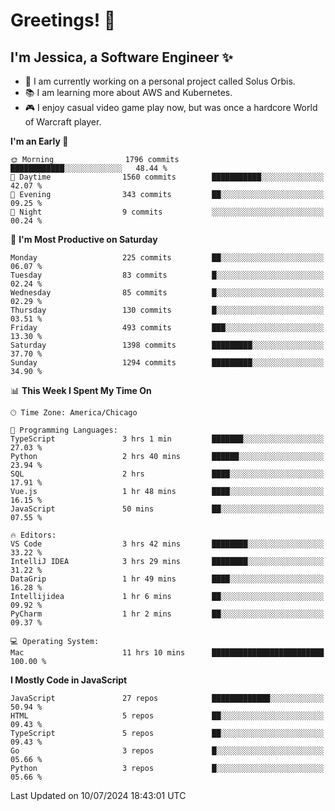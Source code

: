 # Greetings! 🧠

## I'm Jessica, a Software Engineer :sparkles:

- 🌟 I am currently working on a personal project called Solus Orbis.
- 📚 I am learning more about AWS and Kubernetes.
- 🎮 I enjoy casual video game play now, but was once a hardcore World of Warcraft player.

<!--START_SECTION:waka-->
**I'm an Early 🐤** 

```text
🌞 Morning                1796 commits        ████████████░░░░░░░░░░░░░   48.44 % 
🌆 Daytime                1560 commits        ███████████░░░░░░░░░░░░░░   42.07 % 
🌃 Evening                343 commits         ██░░░░░░░░░░░░░░░░░░░░░░░   09.25 % 
🌙 Night                  9 commits           ░░░░░░░░░░░░░░░░░░░░░░░░░   00.24 % 
```
📅 **I'm Most Productive on Saturday** 

```text
Monday                   225 commits         ██░░░░░░░░░░░░░░░░░░░░░░░   06.07 % 
Tuesday                  83 commits          █░░░░░░░░░░░░░░░░░░░░░░░░   02.24 % 
Wednesday                85 commits          █░░░░░░░░░░░░░░░░░░░░░░░░   02.29 % 
Thursday                 130 commits         █░░░░░░░░░░░░░░░░░░░░░░░░   03.51 % 
Friday                   493 commits         ███░░░░░░░░░░░░░░░░░░░░░░   13.30 % 
Saturday                 1398 commits        █████████░░░░░░░░░░░░░░░░   37.70 % 
Sunday                   1294 commits        █████████░░░░░░░░░░░░░░░░   34.90 % 
```


📊 **This Week I Spent My Time On** 

```text
🕑︎ Time Zone: America/Chicago

💬 Programming Languages: 
TypeScript               3 hrs 1 min         ███████░░░░░░░░░░░░░░░░░░   27.03 % 
Python                   2 hrs 40 mins       ██████░░░░░░░░░░░░░░░░░░░   23.94 % 
SQL                      2 hrs               ████░░░░░░░░░░░░░░░░░░░░░   17.91 % 
Vue.js                   1 hr 48 mins        ████░░░░░░░░░░░░░░░░░░░░░   16.15 % 
JavaScript               50 mins             ██░░░░░░░░░░░░░░░░░░░░░░░   07.55 % 

🔥 Editors: 
VS Code                  3 hrs 42 mins       ████████░░░░░░░░░░░░░░░░░   33.22 % 
IntelliJ IDEA            3 hrs 29 mins       ████████░░░░░░░░░░░░░░░░░   31.22 % 
DataGrip                 1 hr 49 mins        ████░░░░░░░░░░░░░░░░░░░░░   16.28 % 
Intellijidea             1 hr 6 mins         ██░░░░░░░░░░░░░░░░░░░░░░░   09.92 % 
PyCharm                  1 hr 2 mins         ██░░░░░░░░░░░░░░░░░░░░░░░   09.37 % 

💻 Operating System: 
Mac                      11 hrs 10 mins      █████████████████████████   100.00 % 
```

**I Mostly Code in JavaScript** 

```text
JavaScript               27 repos            █████████████░░░░░░░░░░░░   50.94 % 
HTML                     5 repos             ██░░░░░░░░░░░░░░░░░░░░░░░   09.43 % 
TypeScript               5 repos             ██░░░░░░░░░░░░░░░░░░░░░░░   09.43 % 
Go                       3 repos             █░░░░░░░░░░░░░░░░░░░░░░░░   05.66 % 
Python                   3 repos             █░░░░░░░░░░░░░░░░░░░░░░░░   05.66 % 
```




 Last Updated on 10/07/2024 18:43:01 UTC
<!--END_SECTION:waka-->

<!--
**jessikuh/jessikuh** is a ✨ _special_ ✨ repository because its `README.md` (this file) appears on your GitHub profile.

Here are some ideas to get you started:

- 🔭 I’m currently working on ...
- 🌱 I’m currently learning ...
- 👯 I’m looking to collaborate on ...
- 🤔 I’m looking for help with ...
- 💬 Ask me about ...
- 📫 How to reach me: ...
- 😄 Pronouns: ...
- ⚡ Fun fact: ...
-->
